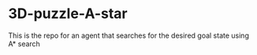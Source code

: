 # 3D-puzzle-A-star
This is the repo for an agent that searches for the desired goal state using A* search

